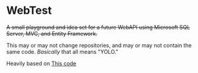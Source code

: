# WebTest

~~A small playground and idea set for a future WebAPI using Microsoft SQL
Server, MVC, and Entity Framework.~~

This may or may not change repositories, and may or may not contain
the same code. *Basically* that all means "YOLO."

Heavily based on
[This code](https://learn.microsoft.com/en-us/aspnet/core/tutorials/first-web-api?view=aspnetcore-7.0&tabs=visual-studio-code)

